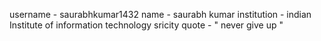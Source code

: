 username - saurabhkumar1432
name - saurabh kumar
institution - indian Institute of information technology sricity
quote - " never give up "
